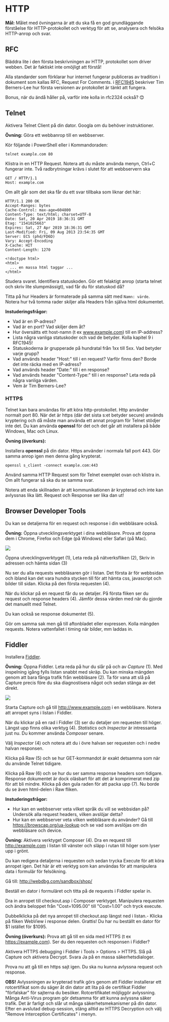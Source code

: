 ﻿# HTTP

**Mål:** Målet med övningarna är att du ska få en god grundläggande förståelse för HTTP-protokollet och verktyg för att se, analysera och felsöka HTTP-anrop och svar.

## RFC
Bläddra lite i den första beskrivningen av HTTP, protokollet som driver webben. Det är faktiskt inte omöjligt att förstå! 

Alla standarder som förklarar hur internet fungerar publiceras av tradition i dokument som kallas RFC, Request For Comments. i [RFC1945](https://tools.ietf.org/html/rfc1945) beskriver Tim Berners-Lee hur första versionen av protokollet är tänkt att fungera.

Bonus, när du ändå håller på, varför inte kolla in rfc2324 också? 😊

## Telnet

Aktivera Telnet Client på din dator. Googla om du behöver instruktioner.

**Övning:** Göra ett webbanrop till en webbserver.

Kör följande i PowerShell eller i Kommandoraden:

```
telnet example.com 80
```

Klistra in en HTTP Request. Notera att du måste använda menyn, Ctrl+C fungerar inte. Två radbrytningar krävs i slutet för att webbservern ska 

```
GET / HTTP/1.1
Host: example.com

```

Om allt går som det ska får du ett svar tillbaka som liknar det här:

```
HTTP/1.1 200 OK
Accept-Ranges: bytes
Cache-Control: max-age=604800
Content-Type: text/html; charset=UTF-8
Date: Sat, 20 Apr 2019 18:36:31 GMT
Etag: "1541025663"
Expires: Sat, 27 Apr 2019 18:36:31 GMT
Last-Modified: Fri, 09 Aug 2013 23:54:35 GMT
Server: ECS (phd/FD6D)
Vary: Accept-Encoding
X-Cache: HIT
Content-Length: 1270

<!doctype html>
<html>
  ... en massa html taggar ...
</html>
```

Studera svaret. Identifiera statuskoden. Gör ett felaktigt anrop (starta telnet och skriv lite slumpmässigt), vad får du för statuskod då?

Titta på hur Headers är formaterade på samma sätt med `Namn: värde`. Notera hur två tomma rader skiljer alla Headers från själva html dokumentet.

**Instuderingsfrågor:** 
* Vad är en IP-adress? 
* Vad är en port? Vad skiljer dem åt? 
* Hur översätts ett host-namn (t ex www.example.com) till en IP-address?
* Lista några vanliga statuskoder och vad de betyder. Kolla kapitel 9 i RFC1945!
* Statuskoderna är grupperade på hundratal från 1xx till 5xx. Vad betyder varje grupp?
* Vad används header "Host:" till i en request? Varför finns den? Borde det inte räcka med en IP-adress?
* Vad används header "Date:" till i en response?
* Vad används header "Content-Type:" till i en response? Leta reda på några vanliga värden. 
* Vem är Tim Berners-Lee?


### HTTPS
Telnet kan bara användas för att köra http-protokollet. Http använder normalt port 80. När det är https (där det sista s:et betyder secure) används kryptering och då måste man använda ett annat program för Telnet stödjer inte det. Du kan använda **openssl** för det och det går att installera på både Windows, Mac och Linux.

**Övning (överkurs):** 

Installera **openssl** på din dator. Https använder i normala fall port 443. Gör samma anrop igen men denna gång krypterat. 

```
openssl s_client -connect example.com:443
```

Använd samma HTTP Request som för Telnet exemplet ovan och klistra in. Om allt fungerar så ska du se samma svar. 

Notera att enda skillnaden är att kommunikationen är krypterad och inte kan avlyssnas lika lätt. Request och Response ser lika dan ut!

## Browser Developer Tools

Du kan se detaljerna för en request och response i din webbläsare också.

**Övning:** Öppna utvecklingsverktyget i dina webbläsare. Prova att öppna dem i Chrome, Firefox och Edge (på Windows) eller Safari (på Mac).

![](images/2019-04-21T0953.png)

Öppna utvecklingsverktyget (1), Leta reda på nätverksfliken (2), Skriv in adressen och hämta sidan (3)

Nu ser du alla requests webbläsaren gör i listan. Det första är för webbsidan och ibland kan det vara hundra stycken till för att hämta css, javascript och bilder till sidan. Klicka på den första requesten (4).

När du klickar på en request får du se detaljer. På första fliken ser du request och response headers (4). Jämför dessa värden med när du gjorde det manuellt med Telnet.

Du kan också se response dokumentet (5). 

Gör om samma sak men gå till aftonbladet eller expressen. Kolla mängden requests. Notera vattenfallet i timing när bilder, mm laddas in.

## Fiddler

Installera [Fiddler](https://www.telerik.com/download/fiddler).

**Övning:** Öppna Fiddler. Leta reda på hur du slår på och av *Capture* (1). Med inspelning igång fylls listan snabbt med skräp. Du kan minska mängden genom att bara fånga trafik från webbläsare (2). Ta för vana att slå på Capture precis före du ska diagnostisera något och sedan stänga av det direkt.

![](images/2019-04-21T1013.png)

Starta Capture och gå till http://www.example.com i en webbläsare. Notera att anropet syns i listan i Fiddler.

När du klickar på en rad i Fiddler (3) ser du detaljer om requesten till höger. Längst upp finns olika verktyg (4). *Statistics* och *Inspector* är intressanta just nu. Du kommer använda *Composer* senare. 

Välj *Inspector* (4) och notera att du i övre halvan ser requesten och i nedre halvan responsen.

Klicka på Raw (5) och se hur GET-kommandot är exakt detsamma som när du använde Telnet tidigare.

Klicka på Raw (6) och se hur du ser samma response headers som tidigare. Response dokumentet är dock oläsbart för att det är komprimerat med zip för att bli mindre. Klicka på den gula raden för att packa upp (7). Nu borde du se även html-delen i Raw fliken.

**Instuderingsfrågor:**
* Hur kan en webbserver veta vilket språk du vill se webbsidan på? Undersök alla request headers, vilken avslöjar detta?
* Hur kan en webbserver veta vilken webbläsare du använder? Gå till https://browscap.org/ua-lookup och se vad som avslöjas om din webbläsare och device.

**Övning:** Aktivera verktyget Composer (4). Dra en request till http://example.com i listan till vänster och släpp i rutan till höger som lyser upp i grönt.

Du kan redigera detaljerna i requesten och sedan trycka Execute för att köra anropet igen. Det här är ett verktyg som kan användas för att manipulera data i formulär för felsökning.

Gå till: http://webdbg.com/sandbox/shop/

Beställ en dator i formuläret och titta på de requests i Fiddler spelar in.

Dra in anropet till checkout.asp i Composer verktyget. Manipulera requesten och ändra beloppet från "Cost=1095.00" till "Cost=1.00" och tryck execute.

Dubbelklicka på det nya anropet till checkout.asp längst ned i listan.- Klicka på fliken WebView i response delen. Grattis! Du har nu beställt en dator för $1 istället för $1095. 

**Övning (överkurs):** Prova att gå till en sida med HTTPS (t ex https://example.com). Ser du den requesten och responsen i Fiddler? 

Aktivera HTTPS debugging i Fiddler i Tools > Options > HTTPS. Slå på Capture och aktivera Decrypt. Svara Ja på en massa säkerhetsdialoger.

Prova nu att gå till en https sajt igen. Du ska nu kunna avlyssna request och response. 

**OBS!** Avlyssningen av krypterad trafik görs genom att Fiddler installerar ett rotcertifikat som du säger åt din dator att lita på de certifikat Fiddler "förfalskar" för sajterna du besöker. Rotcertifikatet möjliggör avlyssning. Många Anti-Virus program gör detsamma för att kunna avlyssna säker trafik. Det är farligt och slår ut många säkerhetsmekanismer på din dator. Efter en avslutad debug-session, stäng alltid av HTTPS Decryption och välj "Remove Interception Certificates" i menyn.



